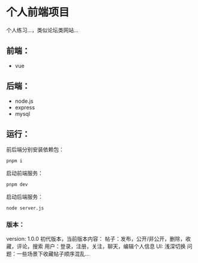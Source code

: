 # 个人前端项目
个人练习...，类似论坛类网站...

## 前端：
- vue

## 后端：
- node.js
- express
- mysql

## 运行：
前后端分别安装依赖包：
```bash
pnpm i
```
启动前端服务：
```bash
pnpm dev
```
启动后端服务：
```bash
node server.js
```

### 版本：
version: 1.0.0
初代版本，当前版本内容：
帖子：发布，公开/非公开，删除，收藏，评论，搜索
用户：登录，注册，关注，聊天，编辑个人信息
UI: 浅深切换
问题：一些场景下收藏帖子顺序混乱...
